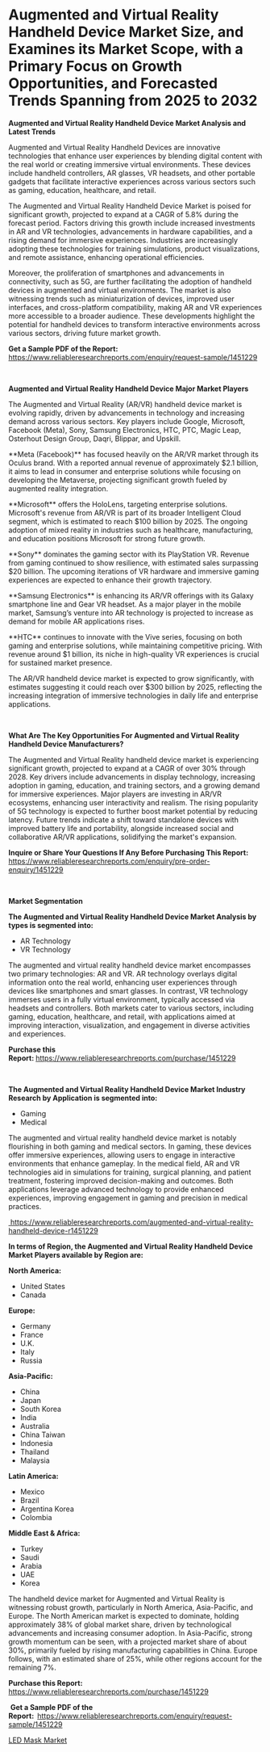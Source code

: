 <p><h1>Augmented and Virtual Reality Handheld Device Market Size, and Examines its Market Scope, with a Primary Focus on Growth Opportunities, and Forecasted Trends Spanning from 2025 to 2032</h1></p><p><strong>Augmented and Virtual Reality Handheld Device Market Analysis and Latest Trends</strong></p>
<p><p>Augmented and Virtual Reality Handheld Devices are innovative technologies that enhance user experiences by blending digital content with the real world or creating immersive virtual environments. These devices include handheld controllers, AR glasses, VR headsets, and other portable gadgets that facilitate interactive experiences across various sectors such as gaming, education, healthcare, and retail.</p><p>The Augmented and Virtual Reality Handheld Device Market is poised for significant growth, projected to expand at a CAGR of 5.8% during the forecast period. Factors driving this growth include increased investments in AR and VR technologies, advancements in hardware capabilities, and a rising demand for immersive experiences. Industries are increasingly adopting these technologies for training simulations, product visualizations, and remote assistance, enhancing operational efficiencies.</p><p>Moreover, the proliferation of smartphones and advancements in connectivity, such as 5G, are further facilitating the adoption of handheld devices in augmented and virtual environments. The market is also witnessing trends such as miniaturization of devices, improved user interfaces, and cross-platform compatibility, making AR and VR experiences more accessible to a broader audience. These developments highlight the potential for handheld devices to transform interactive environments across various sectors, driving future market growth.</p></p>
<p><strong>Get a Sample PDF of the Report:&nbsp;</strong> <a href="https://www.reliableresearchreports.com/enquiry/request-sample/1451229?utm_campaign=2111&utm_medium=2&utm_source=Github&utm_content=ia&utm_term=05042025&utm_id=augmented-and-virtual-reality-handheld-device">https://www.reliableresearchreports.com/enquiry/request-sample/1451229</a></p>
<p>&nbsp;</p>
<p><strong>Augmented and Virtual Reality Handheld Device Major Market Players</strong></p>
<p><p>The Augmented and Virtual Reality (AR/VR) handheld device market is evolving rapidly, driven by advancements in technology and increasing demand across various sectors. Key players include Google, Microsoft, Facebook (Meta), Sony, Samsung Electronics, HTC, PTC, Magic Leap, Osterhout Design Group, Daqri, Blippar, and Upskill.</p><p>**Meta (Facebook)** has focused heavily on the AR/VR market through its Oculus brand. With a reported annual revenue of approximately $2.1 billion, it aims to lead in consumer and enterprise solutions while focusing on developing the Metaverse, projecting significant growth fueled by augmented reality integration.</p><p>**Microsoft** offers the HoloLens, targeting enterprise solutions. Microsoft's revenue from AR/VR is part of its broader Intelligent Cloud segment, which is estimated to reach $100 billion by 2025. The ongoing adoption of mixed reality in industries such as healthcare, manufacturing, and education positions Microsoft for strong future growth.</p><p>**Sony** dominates the gaming sector with its PlayStation VR. Revenue from gaming continued to show resilience, with estimated sales surpassing $20 billion. The upcoming iterations of VR hardware and immersive gaming experiences are expected to enhance their growth trajectory.</p><p>**Samsung Electronics** is enhancing its AR/VR offerings with its Galaxy smartphone line and Gear VR headset. As a major player in the mobile market, Samsung’s venture into AR technology is projected to increase as demand for mobile AR applications rises.</p><p>**HTC** continues to innovate with the Vive series, focusing on both gaming and enterprise solutions, while maintaining competitive pricing. With revenue around $1 billion, its niche in high-quality VR experiences is crucial for sustained market presence.</p><p>The AR/VR handheld device market is expected to grow significantly, with estimates suggesting it could reach over $300 billion by 2025, reflecting the increasing integration of immersive technologies in daily life and enterprise applications.</p></p>
<p>&nbsp;</p>
<p><strong>What Are The Key Opportunities For Augmented and Virtual Reality Handheld Device Manufacturers?</strong></p>
<p><p>The Augmented and Virtual Reality handheld device market is experiencing significant growth, projected to expand at a CAGR of over 30% through 2028. Key drivers include advancements in display technology, increasing adoption in gaming, education, and training sectors, and a growing demand for immersive experiences. Major players are investing in AR/VR ecosystems, enhancing user interactivity and realism. The rising popularity of 5G technology is expected to further boost market potential by reducing latency. Future trends indicate a shift toward standalone devices with improved battery life and portability, alongside increased social and collaborative AR/VR applications, solidifying the market's expansion.</p></p>
<p><strong>Inquire or Share Your Questions If Any Before Purchasing This Report:</strong> <a href="https://www.reliableresearchreports.com/enquiry/pre-order-enquiry/1451229?utm_campaign=2111&utm_medium=2&utm_source=Github&utm_content=ia&utm_term=05042025&utm_id=augmented-and-virtual-reality-handheld-device">https://www.reliableresearchreports.com/enquiry/pre-order-enquiry/1451229</a></p>
<p>&nbsp;</p>
<p><strong>Market Segmentation</strong></p>
<p><strong>The Augmented and Virtual Reality Handheld Device Market Analysis by types is segmented into:</strong></p>
<p><ul><li>AR Technology</li><li>VR Technology</li></ul></p>
<p><p>The augmented and virtual reality handheld device market encompasses two primary technologies: AR and VR. AR technology overlays digital information onto the real world, enhancing user experiences through devices like smartphones and smart glasses. In contrast, VR technology immerses users in a fully virtual environment, typically accessed via headsets and controllers. Both markets cater to various sectors, including gaming, education, healthcare, and retail, with applications aimed at improving interaction, visualization, and engagement in diverse activities and experiences.</p></p>
<p><strong>Purchase this Report:&nbsp;</strong><a href="https://www.reliableresearchreports.com/purchase/1451229?utm_campaign=2111&utm_medium=2&utm_source=Github&utm_content=ia&utm_term=05042025&utm_id=augmented-and-virtual-reality-handheld-device">https://www.reliableresearchreports.com/purchase/1451229</a></p>
<p>&nbsp;</p>
<p><strong>The Augmented and Virtual Reality Handheld Device Market Industry Research by Application is segmented into:</strong></p>
<p><ul><li>Gaming</li><li>Medical</li></ul></p>
<p><p>The augmented and virtual reality handheld device market is notably flourishing in both gaming and medical sectors. In gaming, these devices offer immersive experiences, allowing users to engage in interactive environments that enhance gameplay. In the medical field, AR and VR technologies aid in simulations for training, surgical planning, and patient treatment, fostering improved decision-making and outcomes. Both applications leverage advanced technology to provide enhanced experiences, improving engagement in gaming and precision in medical practices.</p></p>
<p><a href="https://www.reliableresearchreports.com/augmented-and-virtual-reality-handheld-device-r1451229?utm_campaign=2111&utm_medium=2&utm_source=Github&utm_content=ia&utm_term=05042025&utm_id=augmented-and-virtual-reality-handheld-device">&nbsp;https://www.reliableresearchreports.com/augmented-and-virtual-reality-handheld-device-r1451229</a></p>
<p><strong>In terms of Region, the Augmented and Virtual Reality Handheld Device Market Players available by Region are:</strong></p>
<p>
    <p> <strong> North America: </strong>
        <ul>
            <li>United States</li>
            <li>Canada</li>
        </ul>
        </p> 
    <p> <strong> Europe: </strong>
        <ul>
            <li>Germany</li>
            <li>France</li>
            <li>U.K.</li>
            <li>Italy</li>
            <li>Russia</li>
        </ul>
        </p> 
    <p> <strong> Asia-Pacific: </strong>
        <ul>
            <li>China</li>
            <li>Japan</li>
            <li>South Korea</li>
            <li>India</li>
            <li>Australia</li>
            <li>China Taiwan</li>
            <li>Indonesia</li>
            <li>Thailand</li>
            <li>Malaysia</li>
        </ul>
        </p> 
    <p> <strong> Latin America: </strong>
        <ul>
            <li>Mexico</li>
            <li>Brazil</li>
            <li>Argentina Korea</li>
            <li>Colombia</li>
        </ul>
        </p> 
    <p> <strong> Middle East & Africa: </strong>
        <ul>
            <li>Turkey</li>
            <li>Saudi</li>
            <li>Arabia</li>
            <li>UAE</li>
            <li>Korea</li>
        </ul>
    </p>
    </p>
<p><p>The handheld device market for Augmented and Virtual Reality is witnessing robust growth, particularly in North America, Asia-Pacific, and Europe. The North American market is expected to dominate, holding approximately 38% of global market share, driven by technological advancements and increasing consumer adoption. In Asia-Pacific, strong growth momentum can be seen, with a projected market share of about 30%, primarily fueled by rising manufacturing capabilities in China. Europe follows, with an estimated share of 25%, while other regions account for the remaining 7%.</p></p>
<p><strong>Purchase this Report: </strong><a href="https://www.reliableresearchreports.com/purchase/1451229?utm_campaign=2111&utm_medium=2&utm_source=Github&utm_content=ia&utm_term=05042025&utm_id=augmented-and-virtual-reality-handheld-device">https://www.reliableresearchreports.com/purchase/1451229</a></p>
<p>&nbsp;<strong>Get a Sample PDF of the Report:&nbsp;&nbsp;</strong><a href="https://www.reliableresearchreports.com/enquiry/request-sample/1451229?utm_campaign=2111&utm_medium=2&utm_source=Github&utm_content=ia&utm_term=05042025&utm_id=augmented-and-virtual-reality-handheld-device">https://www.reliableresearchreports.com/enquiry/request-sample/1451229</a></p>
<p><strong></strong></p>
<p><p><a href="https://github.com/XavierTyler76/Market-Research-Report-List-1/blob/main/led-mask-market.md?utm_campaign=2111&utm_medium=2&utm_source=Github&utm_content=ia&utm_term=05042025&utm_id=augmented-and-virtual-reality-handheld-device">LED Mask Market</a></p></p>